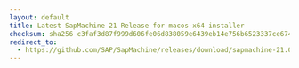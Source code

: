 ```yaml
---
layout: default
title: Latest SapMachine 21 Release for macos-x64-installer
checksum: sha256 c3faf3d87f999d606fe06d838059e6439eb14e756b6523337ce6741100f8bd59
redirect_to:
  - https://github.com/SAP/SapMachine/releases/download/sapmachine-21.0.7/sapmachine-jre-21.0.7_macos-x64_bin.dmg
---
```

